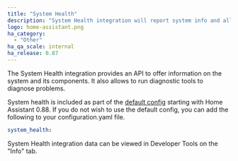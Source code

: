 ```yaml
---
title: "System Health"
description: "System Health integration will report system info and allow to run system diagnostics."
logo: home-assistant.png
ha_category:
  - "Other"
ha_qa_scale: internal
ha_release: 0.87
---
```


The System Health integration provides an API to offer information on the system and its components. It also allows to run diagnostic tools to diagnose problems.

System health is included as part of the [default config](https://www.home-assistant.io/integrations/default_config/) starting with Home Assistant 0.88. If you do not wish to use the default config, you can add the following to your configuration.yaml file.

```yaml
system_health:
```

System Health integration data can be viewed in Developer Tools on the "Info" tab.
